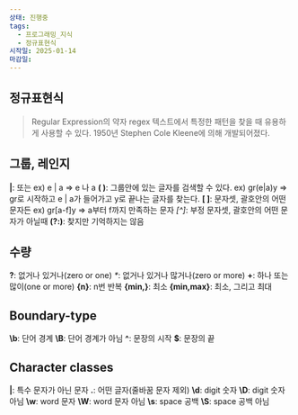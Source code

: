 ```yaml
---
상태: 진행중
tags:
  - 프로그래밍_지식
  - 정규표현식
시작일: 2025-01-14
마감일:
---
```


## 정규표현식
> Regular Expression의 약자 regex
>텍스트에서 특정한 패턴을 찾을 때 유용하게 사용할 수 있다.
>1950년 Stephen Cole Kleene에 의해 개발되어졌다.

## 그룹, 레인지
**|**: 또는
	ex) e | a   => e 나 a
**( )**: 그룹안에 있는 글자를 검색할 수 있다.
	ex) gr(e|a)y => gr로 시작하고 e | a가 들어가고 y로 끝나는 글자를 찾는다.
**[ ]**: 문자셋, 괄호안의 어떤 문자든
	ex) gr[a-f]y => a부터 f까지 만족하는 문자
_[^]_: 부정 문자셋, 괄호안의 어떤 문자가 아닐때
**(?:)**: 찾지만 기억하지는 않음

## 수량
**?**: 없거나 있거나(zero or one)
_*_: 없거나 있거나 많거나(zero or more)
**+**: 하나 또는 많이(one or more)
**{n}**: n번 반복
**{min,}**: 최소
**{min,max}**: 최소, 그리고 최대

## Boundary-type
**\b**: 단어 경계
**\B**: 단어 경계가 아님
**^**: 문장의 시작
**$**: 문장의 끝

## Character classes
**|**: 특수 문자가 아닌 문자
**.**: 어떤 글자(줄바꿈 문자 제외)
**\d**: digit 숫자
**\D**: digit 숫자 아님
**\w**: word 문자
**\W**: word 문자 아님
**\s**: space 공백
**\S**: space 공백 아님

